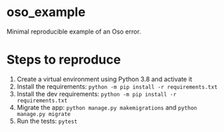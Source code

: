 # oso_example
Minimal reproducible example of an Oso error.

# Steps to reproduce
1. Create a virtual environment using Python 3.8 and activate it
2. Install the requirements: `python -m pip install -r requirements.txt`
3. Install the dev requirements: `python -m pip install -r requirements.txt`
4. Migrate the app: `python manage.py makemigrations` and `python manage.py migrate`
5. Run the tests: `pytest`
